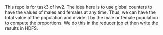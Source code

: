 This repo is for task3 of hw2.
The idea here is to use global counters to have the values of males and females at any time. Thus, we can have the total value of the population and divide it
by the male or female population to compute the proportions. We do this in the reducer job et then write the results in HDFS.
